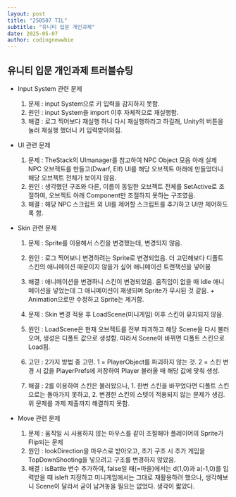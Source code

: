```yaml
---
layout: post
title: "250507 TIL"
subtitle: "유니티 입문 개인과제"
date: 2025-05-07
author: codingnewwbie
---
```


## 유니티 입문 개인과제 트러블슈팅

- Input System 관련 문제
  1. 문제 : input System으로 키 입력을 감지하지 못함.
  2. 원인 : input System을 import 이후 자체적으로 재실행함.
  3. 해결 : 로그 찍어보다 재실행 하니 다시 재실행하라고 하길래, Unity의 버튼을 눌러 재실행 했더니 키 입력받아와짐.

- UI 관련 문제
  1. 문제 : TheStack의 UImanager를 참고하여 NPC Object 모음 아래 실제 NPC 오브젝트를 만들고(Dwarf, Elf) UI를 해당 오브젝트 아래에 만들었더니 해당 오브젝트 전체가 보이지 않음.
  2. 원인 : 생각했던 구조와 다른, 이름이 동일한 오브젝트 전체를 SetActive로 조절하여, 오브젝트 아래 Component만 조절하지 못하는 구조였음.
  3. 해결 : 해당 NPC 스크립트 외 UI를 제어할 스크립트를 추가하고 UI만 제어하도록 함.

- Skin 관련 문제
  1. 문제 : Sprite를 이용해서 스킨을 변경했는데, 변경되지 않음.
  2. 원인 : 로그 찍어보니 변경하려는 Sprite로 변경되었음. 더 고민해보다 디폴트 스킨의 애니메이션 때문이지 않을가 싶어 애니메이션 트랜잭션을 넣어봄
  3. 해결 : 애니메이션을 변경하니 스킨이 변경되었음. 움직임이 없을 때 Idle 애니메이션을 넣었는데 그 애니메이션이 재생되며 Sprite가 무시된 것 같음. + Animation으로만 수정하고 Sprite는 제거함.
 
  1. 문제 : Skin 변경 적용 후 LoadScene(미니게임) 이후 스킨이 유지되지 않음.
  2. 원인 : LoadScene은 현재 오브젝트를 전부 파괴하고 해당 Scene을 다시 불러오며, 생성은 디폴트 값으로 생성함. 따라서 Scene이 바뀌면 디폴트 스킨으로 Load됨.
  3. 고민 : 2가지 방법 중 고민. 1 = PlayerObject를 파괴하지 않는 것. 2 = 스킨 변경 시 값을 PlayerPrefs에 저장하여 Player 불러올 때 해당 값에 맞춰 생성.
  4. 해결 : 2를 이용하여 스킨은 불러왔으나, 1. 한번 스킨을 바꾸었다면 디폴트 스킨으로는 돌아가지 못하고, 2. 변경한 스킨의 스텟이 적용되지 않는 문제가 생김. 위 문제를 과제 제출까지 해결하지 못함.

- Move 관련 문제
  1. 문제 : 움직일 시 사용하지 않는 마우스를 같이 조절해야 플레이어의 Sprite가 Flip되는 문제
  2. 원인 : lookDirection을 마우스로 받아오고, 초기 구조 시 추가 게임을 TopDownShooting을 넣으려고 구조를 변경하지 않았음. 
  3. 해결 : isBattle 변수 추가하여, false일 때(=마을)에서는 d(1,0)과 a(-1,0)를 입력받을 때 isleft 지정하고 미니게임에서는 그대로 재활용하려 했으나, 생각해보니 Scene이 달라서 굳이 남겨놓을 필요는 없었다. 생각이 짧았다.
